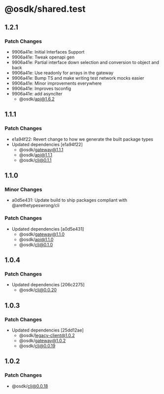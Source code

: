 # @osdk/shared.test

## 1.2.1

### Patch Changes

- 9906a41e: Initial Interfaces Support
- 9906a41e: Tweak openapi gen
- 9906a41e: Partial interface down selection and conversion to object and back
- 9906a41e: Use readonly for arrays in the gateway
- 9906a41e: Bump TS and make writing test network mocks easier
- 9906a41e: Minor improvements everywhere
- 9906a41e: Improves tsconfig
- 9906a41e: add asyncIter
  - @osdk/api@1.6.2

## 1.1.1

### Patch Changes

- e1a94f22: Revert change to how we generate the built package types
- Updated dependencies [e1a94f22]
  - @osdk/gateway@1.1.1
  - @osdk/api@1.1.1
  - @osdk/cli@0.1.1

## 1.1.0

### Minor Changes

- a0d5e431: Update build to ship packages compliant with @arethetypeswrong/cli

### Patch Changes

- Updated dependencies [a0d5e431]
  - @osdk/gateway@1.1.0
  - @osdk/api@1.1.0
  - @osdk/cli@0.1.0

## 1.0.4

### Patch Changes

- Updated dependencies [206c2275]
  - @osdk/cli@0.0.20

## 1.0.3

### Patch Changes

- Updated dependencies [25dd12ae]
  - @osdk/legacy-client@1.0.2
  - @osdk/gateway@1.0.2
  - @osdk/cli@0.0.19

## 1.0.2

### Patch Changes

- @osdk/cli@0.0.18

